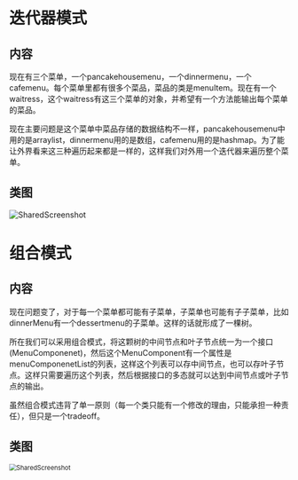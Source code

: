 # 迭代器模式

## 内容

现在有三个菜单，一个pancakehousemenu，一个dinnermenu，一个cafemenu。每个菜单里都有很多个菜品，菜品的类是menuItem。现在有一个waitress，这个waitress有这三个菜单的对象，并希望有一个方法能输出每个菜单的菜品。

现在主要问题是这个菜单中菜品存储的数据结构不一样，pancakehousemenu中用的是arraylist，dinnermenu用的是数组，cafemenu用的是hashmap。为了能让外界看来这三种遍历起来都是一样的，这样我们对外用一个迭代器来遍历整个菜单。

## 类图

![SharedScreenshot](C:\Users\haimiao\Desktop\SharedScreenshot.jpg)



# 组合模式

## 内容

现在问题变了，对于每一个菜单都可能有子菜单，子菜单也可能有子子菜单，比如dinnerMenu有一个dessertmenu的子菜单。这样的话就形成了一棵树。

所在我们可以采用组合模式，将这颗树的中间节点和叶子节点统一为一个接口(MenuComponenet)，然后这个MenuComponent有一个属性是menuComponenetList的列表，这样这个列表可以存中间节点，也可以存叶子节点。这样只需要遍历这个列表，然后根据接口的多态就可以达到中间节点或叶子节点的输出。

虽然组合模式违背了单一原则（每一个类只能有一个修改的理由，只能承担一种责任），但只是一个tradeoff。

## 类图

<img src="C:\Users\haimiao\Desktop\SharedScreenshot.jpg" alt="SharedScreenshot" style="zoom:80%;" />